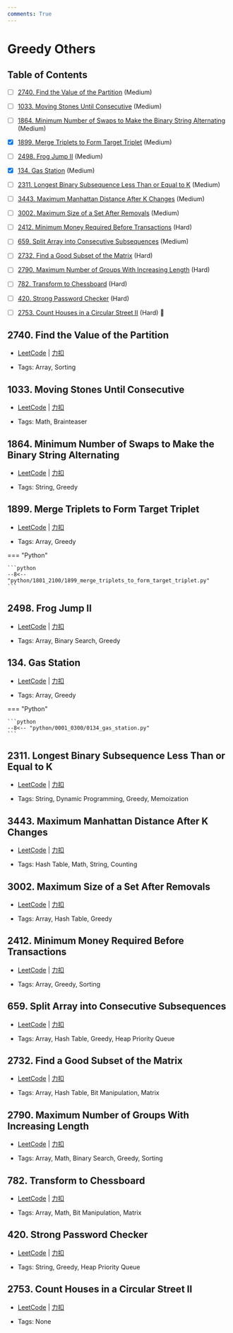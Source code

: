 ```yaml
---
comments: True
---
```


# Greedy Others

## Table of Contents

- [ ] [2740. Find the Value of the Partition](#2740-find-the-value-of-the-partition) (Medium)
- [ ] [1033. Moving Stones Until Consecutive](#1033-moving-stones-until-consecutive) (Medium)
- [ ] [1864. Minimum Number of Swaps to Make the Binary String Alternating](#1864-minimum-number-of-swaps-to-make-the-binary-string-alternating) (Medium)
- [x] [1899. Merge Triplets to Form Target Triplet](#1899-merge-triplets-to-form-target-triplet) (Medium)
- [ ] [2498. Frog Jump II](#2498-frog-jump-ii) (Medium)
- [x] [134. Gas Station](#134-gas-station) (Medium)
- [ ] [2311. Longest Binary Subsequence Less Than or Equal to K](#2311-longest-binary-subsequence-less-than-or-equal-to-k) (Medium)
- [ ] [3443. Maximum Manhattan Distance After K Changes](#3443-maximum-manhattan-distance-after-k-changes) (Medium)
- [ ] [3002. Maximum Size of a Set After Removals](#3002-maximum-size-of-a-set-after-removals) (Medium)
- [ ] [2412. Minimum Money Required Before Transactions](#2412-minimum-money-required-before-transactions) (Hard)
- [ ] [659. Split Array into Consecutive Subsequences](#659-split-array-into-consecutive-subsequences) (Medium)
- [ ] [2732. Find a Good Subset of the Matrix](#2732-find-a-good-subset-of-the-matrix) (Hard)
- [ ] [2790. Maximum Number of Groups With Increasing Length](#2790-maximum-number-of-groups-with-increasing-length) (Hard)
- [ ] [782. Transform to Chessboard](#782-transform-to-chessboard) (Hard)
- [ ] [420. Strong Password Checker](#420-strong-password-checker) (Hard)
- [ ] [2753. Count Houses in a Circular Street II](#2753-count-houses-in-a-circular-street-ii) (Hard) 👑


## 2740. Find the Value of the Partition

-    [LeetCode](https://leetcode.com/problems/find-the-value-of-the-partition/) | [力扣](https://leetcode.cn/problems/find-the-value-of-the-partition/)

-   Tags: Array, Sorting



## 1033. Moving Stones Until Consecutive

-    [LeetCode](https://leetcode.com/problems/moving-stones-until-consecutive/) | [力扣](https://leetcode.cn/problems/moving-stones-until-consecutive/)

-   Tags: Math, Brainteaser



## 1864. Minimum Number of Swaps to Make the Binary String Alternating

-    [LeetCode](https://leetcode.com/problems/minimum-number-of-swaps-to-make-the-binary-string-alternating/) | [力扣](https://leetcode.cn/problems/minimum-number-of-swaps-to-make-the-binary-string-alternating/)

-   Tags: String, Greedy



## 1899. Merge Triplets to Form Target Triplet

-    [LeetCode](https://leetcode.com/problems/merge-triplets-to-form-target-triplet/) | [力扣](https://leetcode.cn/problems/merge-triplets-to-form-target-triplet/)

-   Tags: Array, Greedy

=== "Python"

    ```python
    --8<-- "python/1801_2100/1899_merge_triplets_to_form_target_triplet.py"
    ```



## 2498. Frog Jump II

-    [LeetCode](https://leetcode.com/problems/frog-jump-ii/) | [力扣](https://leetcode.cn/problems/frog-jump-ii/)

-   Tags: Array, Binary Search, Greedy



## 134. Gas Station

-    [LeetCode](https://leetcode.com/problems/gas-station/) | [力扣](https://leetcode.cn/problems/gas-station/)

-   Tags: Array, Greedy

=== "Python"

    ```python
    --8<-- "python/0001_0300/0134_gas_station.py"
    ```



## 2311. Longest Binary Subsequence Less Than or Equal to K

-    [LeetCode](https://leetcode.com/problems/longest-binary-subsequence-less-than-or-equal-to-k/) | [力扣](https://leetcode.cn/problems/longest-binary-subsequence-less-than-or-equal-to-k/)

-   Tags: String, Dynamic Programming, Greedy, Memoization



## 3443. Maximum Manhattan Distance After K Changes

-    [LeetCode](https://leetcode.com/problems/maximum-manhattan-distance-after-k-changes/) | [力扣](https://leetcode.cn/problems/maximum-manhattan-distance-after-k-changes/)

-   Tags: Hash Table, Math, String, Counting



## 3002. Maximum Size of a Set After Removals

-    [LeetCode](https://leetcode.com/problems/maximum-size-of-a-set-after-removals/) | [力扣](https://leetcode.cn/problems/maximum-size-of-a-set-after-removals/)

-   Tags: Array, Hash Table, Greedy



## 2412. Minimum Money Required Before Transactions

-    [LeetCode](https://leetcode.com/problems/minimum-money-required-before-transactions/) | [力扣](https://leetcode.cn/problems/minimum-money-required-before-transactions/)

-   Tags: Array, Greedy, Sorting



## 659. Split Array into Consecutive Subsequences

-    [LeetCode](https://leetcode.com/problems/split-array-into-consecutive-subsequences/) | [力扣](https://leetcode.cn/problems/split-array-into-consecutive-subsequences/)

-   Tags: Array, Hash Table, Greedy, Heap Priority Queue



## 2732. Find a Good Subset of the Matrix

-    [LeetCode](https://leetcode.com/problems/find-a-good-subset-of-the-matrix/) | [力扣](https://leetcode.cn/problems/find-a-good-subset-of-the-matrix/)

-   Tags: Array, Hash Table, Bit Manipulation, Matrix



## 2790. Maximum Number of Groups With Increasing Length

-    [LeetCode](https://leetcode.com/problems/maximum-number-of-groups-with-increasing-length/) | [力扣](https://leetcode.cn/problems/maximum-number-of-groups-with-increasing-length/)

-   Tags: Array, Math, Binary Search, Greedy, Sorting



## 782. Transform to Chessboard

-    [LeetCode](https://leetcode.com/problems/transform-to-chessboard/) | [力扣](https://leetcode.cn/problems/transform-to-chessboard/)

-   Tags: Array, Math, Bit Manipulation, Matrix



## 420. Strong Password Checker

-    [LeetCode](https://leetcode.com/problems/strong-password-checker/) | [力扣](https://leetcode.cn/problems/strong-password-checker/)

-   Tags: String, Greedy, Heap Priority Queue



## 2753. Count Houses in a Circular Street II

-    [LeetCode](https://leetcode.com/problems/count-houses-in-a-circular-street-ii/) | [力扣](https://leetcode.cn/problems/count-houses-in-a-circular-street-ii/)

-   Tags: None




